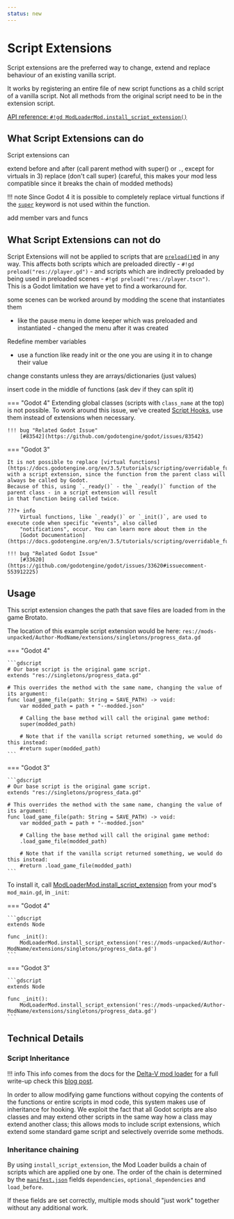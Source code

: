 ```yaml
---
status: new
---
```


# Script Extensions

Script extensions are the preferred way to change, extend and replace behaviour of an existing vanilla script.

It works by registering an entire file of new script functions as a child script of a vanilla script. Not all methods 
from the original script need to be in the extension script.

[API reference: `#!gd ModLoaderMod.install_script_extension()`](../../api/mod_loader_mod.md#method-install_script_extension)

## What Script Extensions __can__ do

Script extensions can

[//]: # (TODO)
extend before and after (call parent method with super() or `.`, except for virtuals in 3)
replace (don't call super) (careful, this makes your mod less compatible since it breaks the chain of modded methods)

!!! note
    Since Godot 4 it is possible to completely replace virtual functions if the 
    [`super`](https://docs.godotengine.org/en/stable/tutorials/scripting/gdscript/gdscript_basics.html#inheritance) 
    keyword is not used within the function.

add member vars and funcs

## What Script Extensions can __not__ do

Script Extensions will not be applied to scripts that are 
[`preload()`ed](https://docs.godotengine.org/en/stable/classes/class_%40gdscript.html#class-gdscript-method-preload "preload() is a GDScript feature") 
in any way. This affects both scripts which are preloaded directly - `#!gd preload("res://player.gd")` - and scripts which are
indirectly preloaded by being used in preloaded scenes - `#!gd preload("res://player.tscn")`.   
This is a Godot limitation we have yet to find a workaround for.

some scenes can be worked around by modding the scene that instantiates them
- like the pause menu in dome keeper which was preloaded and instantiated - changed the menu after it was created

[//]: # (TODO)
Redefine member variables
- use a function like ready init or the one you are using it in to change their value

change constants unless they are arrays/dictionaries (just values)

insert code in the middle of functions (ask dev if they can split it)

=== "Godot 4"
    Extending global classes (scripts with `class_name` at the top) is not possible. 
    To work around this issue, we've created [Script Hooks](script_hooks.md), use them instead of 
    extensions when necessary.

    !!! bug "Related Godot Issue"
        [#83542](https://github.com/godotengine/godot/issues/83542)

=== "Godot 3"

    It is not possible to replace [virtual functions](https://docs.godotengine.org/en/3.5/tutorials/scripting/overridable_functions.html) 
    with a script extension, since the function from the parent class will always be called by Godot.
    Because of this, using `._ready()` - the `_ready()` function of the parent class - in a script extension will result 
    in that function being called twice.

    ???+ info
        Virtual functions, like `_ready()` or `_init()`, are used to execute code when specific "events", also called 
        "notifications", occur. You can learn more about them in the 
        [Godot Documentation](https://docs.godotengine.org/en/3.5/tutorials/scripting/overridable_functions.html).

    !!! bug "Related Godot Issue"
        [#33620](https://github.com/godotengine/godot/issues/33620#issuecomment-553912225)

## Usage

This script extension changes the path that save files are loaded from in the game Brotato.

The location of this example script extension would be here: 
`res://mods-unpacked/Author-ModName/extensions/singletons/progress_data.gd`

=== "Godot 4"

    ```gdscript
    # Our base script is the original game script.
    extends "res://singletons/progress_data.gd"
    
    # This overrides the method with the same name, changing the value of its argument:
    func load_game_file(path: String = SAVE_PATH) -> void:
        var modded_path = path + "--modded.json"
    
        # Calling the base method will call the original game method:
        super(modded_path)
    
        # Note that if the vanilla script returned something, we would do this instead:
        #return super(modded_path)
    ```

=== "Godot 3"

    ```gdscript
    # Our base script is the original game script.
    extends "res://singletons/progress_data.gd"
    
    # This overrides the method with the same name, changing the value of its argument:
    func load_game_file(path: String = SAVE_PATH) -> void:
        var modded_path = path + "--modded.json"
    
        # Calling the base method will call the original game method:
        .load_game_file(modded_path)
    
        # Note that if the vanilla script returned something, we would do this instead:
        #return .load_game_file(modded_path)
    ```

To install it, call [ModLoaderMod.install_script_extension]() from your mod's `mod_main.gd`, in `_init`:

=== "Godot 4"

    ```gdscript
    extends Node

    func _init():
        ModLoaderMod.install_script_extension('res://mods-unpacked/Author-ModName/extensions/singletons/progress_data.gd')
    ```

=== "Godot 3"

    ```gdscript
    extends Node

    func _init():
        ModLoaderMod.install_script_extension('res://mods-unpacked/Author-ModName/extensions/singletons/progress_data.gd')
    ```

## Technical Details

### Script Inheritance
!!! info 
     This info comes from the docs for the [Delta-V mod loader](https://gitlab.com/Delta-V-Modding/Mods/-/blob/main/MODDING.md) for a full write-up check this [blog post](https://blog.cy.md/2022/05/27/modding-for-godot/).

In order to allow modifying game functions without copying the contents of the functions or entire scripts in mod code, 
this system makes use of inheritance for hooking. We exploit the fact that all Godot scripts are also classes and may 
extend other scripts in the same way how a class may extend another class; this allows mods to include script extensions, 
which extend some standard game script and selectively override some methods.

### Inheritance chaining
By using `install_script_extension`, the Mod Loader builds a chain of scripts which are applied one by one. 
The order of the chain is determined by the [`manifest.json`](mod_files.md#manifestjson) fields 
`dependencies`, `optional_dependencies` and `load_before`. 

If these fields are set correctly, multiple mods should "just work" together without any additional work.
